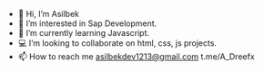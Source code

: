 - 👋 Hi, I’m Asilbek
- 👀 I’m interested in Sap Development.
- 🌱 I’m currently learning Javascript.
- 💻 I’m looking to collaborate on html, css, js projects.
- 📫 How to reach me asilbekdev1213@gmail.com t.me/A_Dreefx
<!---
asilbekdev12/asilbekdev12 is a ✨ special ✨ repository because its `README.md` (this file) appears on your GitHub profile.
You can click the Preview link to take a look at your changes.
--->
